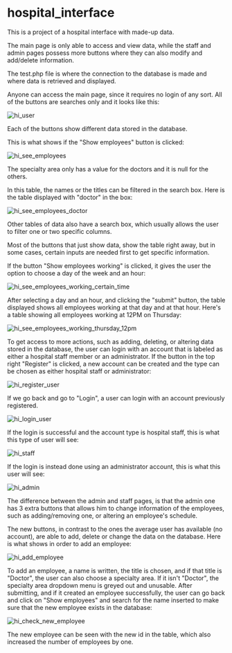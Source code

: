 # hospital_interface

This is a project of a hospital interface with made-up data.

The main page is only able to access and view data, while the staff and admin pages possess more buttons where they can also modify and add/delete information.

The test.php file is where the connection to the database is made and where data is retrieved and displayed.

Anyone can access the main page, since it requires no login of any sort. All of the buttons are searches only and it looks like this:

![hi_user](https://user-images.githubusercontent.com/36230040/176589032-1200299f-dd49-4466-b6ba-d1ca8a95d05e.png)

Each of the buttons show different data stored in the database.

This is what shows if the "Show employees" button is clicked:

![hi_see_employees](https://user-images.githubusercontent.com/36230040/176589880-568f43cd-9e2c-480e-ab4c-ee2ebc31d179.png)

The specialty area only has a value for the doctors and it is null for the others.

In this table, the names or the titles can be filtered in the search box. Here is the table displayed with "doctor" in the box:

![hi_see_employees_doctor](https://user-images.githubusercontent.com/36230040/176590291-1838d2fb-f508-436c-8356-fa21a7950cfc.png)

Other tables of data also have a search box, which usually allows the user to filter one or two specific columns.

Most of the buttons that just show data, show the table right away, but in some cases, certain inputs are needed first to get specific information.

If the button "Show employees working" is clicked, it gives the user the option to choose a day of the week and an hour:

![hi_see_employees_working_certain_time](https://user-images.githubusercontent.com/36230040/177008140-93215f4a-7e4b-4e93-8726-a9782a3c7249.png)

After selecting a day and an hour, and clicking the "submit" button, the table displayed shows all employees working at that day and at that hour. Here's a table showing all employees working at 12PM on Thursday:

![hi_see_employees_working_thursday_12pm](https://user-images.githubusercontent.com/36230040/177008223-39f248ee-93d4-4e24-867d-5e20f3d9c3a3.png)

To get access to more actions, such as adding, deleting, or altering data stored in the database, the user can login with an account that is labeled as either a hospital staff member or an administrator. If the button in the top right "Register" is clicked, a new account can be created and the type can be chosen as either hospital staff or administrator:

![hi_register_user](https://user-images.githubusercontent.com/36230040/177009684-8537cdae-53d7-464b-808e-15434471eb44.png)

If we go back and go to "Login", a user can login with an account previously registered.

![hi_login_user](https://user-images.githubusercontent.com/36230040/177009764-8efb566e-768c-41e6-946c-2ab605b274f8.png)

If the login is successful and the account type is hospital staff, this is what this type of user will see:

![hi_staff](https://user-images.githubusercontent.com/36230040/177009849-be03a526-155a-46fb-818c-91b506700fb8.png)

If the login is instead done using an administrator account, this is what this user will see:

![hi_admin](https://user-images.githubusercontent.com/36230040/177009943-eff349e6-44c6-4b6c-af52-face6b7cbe1c.png)

The difference between the admin and staff pages, is that the admin one has 3 extra buttons that allows him to change information of the employees, such as adding/removing one, or altering an employee's schedule.

The new buttons, in contrast to the ones the average user has available (no account), are able to add, delete or change the data on the database. Here is what shows in order to add an employee:

![hi_add_employee](https://user-images.githubusercontent.com/36230040/177048878-7146e883-a627-401b-bd00-aa47a22aae31.png)

To add an employee, a name is written, the title is chosen, and if that title is "Doctor", the user can also choose a specialty area. If it isn't "Doctor", the specialty area dropdown menu is greyed out and unusable. After submitting, and if it created an employee successfully, the user can go back and click on "Show employees" and search for the name inserted to make sure that the new employee exists in the database:

![hi_check_new_employee](https://user-images.githubusercontent.com/36230040/177049026-af91874c-13fd-4f9a-9045-6129a45a542a.png)

The new employee can be seen with the new id in the table, which also increased the number of employees by one.
